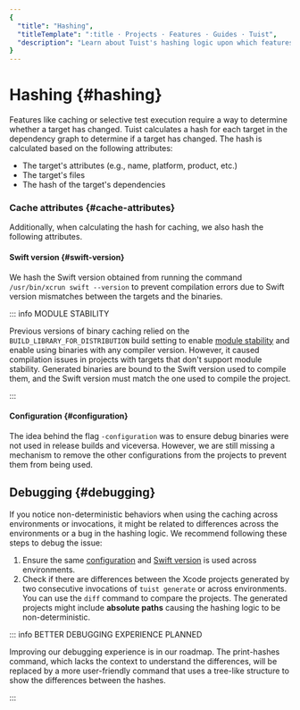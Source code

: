 ```yaml
---
{
  "title": "Hashing",
  "titleTemplate": ":title · Projects · Features · Guides · Tuist",
  "description": "Learn about Tuist's hashing logic upon which features like binary caching and selective testing are built."
}
---
```

# Hashing {#hashing}

Features like
<LocalizedLink href="/guides/features/cache">caching</LocalizedLink> or
selective test execution require a way to determine whether a target has
changed. Tuist calculates a hash for each target in the dependency graph to
determine if a target has changed. The hash is calculated based on the following
attributes:

- The target's attributes (e.g., name, platform, product, etc.)
- The target's files
- The hash of the target's dependencies

### Cache attributes {#cache-attributes}

Additionally, when calculating the hash for
<LocalizedLink href="/guides/features/cache">caching</LocalizedLink>, we also
hash the following attributes.

#### Swift version {#swift-version}

We hash the Swift version obtained from running the command `/usr/bin/xcrun
swift --version` to prevent compilation errors due to Swift version mismatches
between the targets and the binaries.

::: info MODULE STABILITY
<!-- -->
Previous versions of binary caching relied on the
`BUILD_LIBRARY_FOR_DISTRIBUTION` build setting to enable [module
stability](https://www.swift.org/blog/library-evolution#enabling-library-evolution-support)
and enable using binaries with any compiler version. However, it caused
compilation issues in projects with targets that don't support module stability.
Generated binaries are bound to the Swift version used to compile them, and the
Swift version must match the one used to compile the project.
<!-- -->
:::

#### Configuration {#configuration}

The idea behind the flag `-configuration` was to ensure debug binaries were not
used in release builds and viceversa. However, we are still missing a mechanism
to remove the other configurations from the projects to prevent them from being
used.

## Debugging {#debugging}

If you notice non-deterministic behaviors when using the caching across
environments or invocations, it might be related to differences across the
environments or a bug in the hashing logic. We recommend following these steps
to debug the issue:

1. Ensure the same [configuration](#configuration) and [Swift
   version](#swift-version) is used across environments.
2. Check if there are differences between the Xcode projects generated by two
   consecutive invocations of `tuist generate` or across environments. You can
   use the `diff` command to compare the projects. The generated projects might
   include **absolute paths** causing the hashing logic to be non-deterministic.

::: info BETTER DEBUGGING EXPERIENCE PLANNED
<!-- -->
Improving our debugging experience is in our roadmap. The print-hashes command,
which lacks the context to understand the differences, will be replaced by a
more user-friendly command that uses a tree-like structure to show the
differences between the hashes.
<!-- -->
:::
